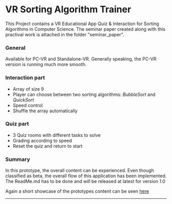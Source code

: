 # VR Sorting Algorithm Trainer
This Project contains a VR Educational App Quiz &amp; Interaction for Sorting Algorithms in Computer Science.
The seminar paper created along with this practival work is attached in the folder "seminar_paper".

### General

Available for PC-VR and Standalone-VR.
Generally speaking, the PC-VR version is running much more smooth. 


### Interaction part
- Array of size 9
- Player can choose between two sorting algorithms: _BubbleSort_ and _QuickSort_
- Speed control 
- Shuffle the array automatically 

### Quiz part
- 3 Quiz rooms with different tasks to solve
- Grading according to speed
- Reset the quiz and return to start


### Summary
In this prototype, the overall content can be experienced. 
Even though classified as beta, the overall flow of this application has been implemented. 
The ReadMe.md has to be done and will be released at latest for version 1.0

Again a short showcase of the prototypes content can be seen [here](https://youtu.be/5jYO1F1w6dc)

****
